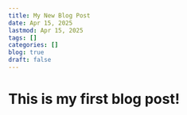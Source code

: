 ```yaml
---
title: My New Blog Post
date: Apr 15, 2025
lastmod: Apr 15, 2025
tags: []
categories: []
blog: true
draft: false
---
```


# This is my first blog post!
